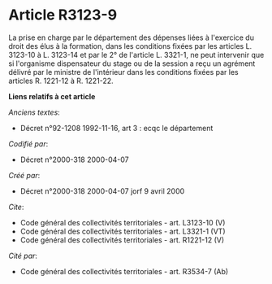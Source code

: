 # Article R3123-9

La prise en charge par le département des dépenses liées à l'exercice du droit des élus à la formation, dans les conditions
fixées par les articles L. 3123-10 à L. 3123-14 et par le 2° de l'article L. 3321-1, ne peut intervenir que si l'organisme
dispensateur du stage ou de la session a reçu un agrément délivré par le ministre de l'intérieur dans les conditions fixées
par les articles R. 1221-12 à R. 1221-22.

**Liens relatifs à cet article**

_Anciens textes_:

  - Décret n°92-1208 1992-11-16, art 3 : ecqc le département

_Codifié par_:

  - Décret n°2000-318 2000-04-07

_Créé par_:

  - Décret n°2000-318 2000-04-07 jorf 9 avril 2000

_Cite_:

  - Code général des collectivités territoriales - art. L3123-10 (V)
  - Code général des collectivités territoriales - art. L3321-1 (VT)
  - Code général des collectivités territoriales - art. R1221-12 (V)

_Cité par_:

  - Code général des collectivités territoriales - art. R3534-7 (Ab)

